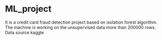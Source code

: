 # ML_project
It is a credit card fraud detection project based on isolation forest algorithm. The machine is working on the unsupervised data more than 200000 rows. 
Data source kaggle
